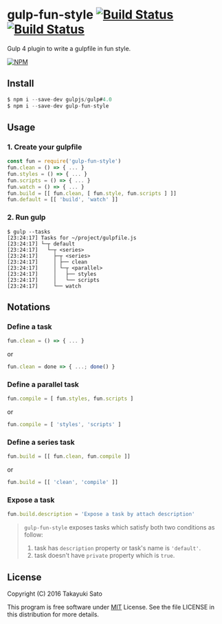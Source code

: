 # gulp-fun-style [![Build Status][travis-image]][travis-url] [![Build Status][appveyor-image]][appveyor-url]

Gulp 4 plugin to write a gulpfile in fun style.

[![NPM][node-image]][node-url]

[travis-image]: https://travis-ci.org/sttk/gulp-fun-style.svg?branch=master
[travis-url]: https://travis-ci.org/sttk/gulp-fun-style
[appveyor-image]: https://ci.appveyor.com/api/projects/status/github/sttk/gulp-fun-style?branch=master&svg=true
[appveyor-url]: https://ci.appveyor.com/project/sttk/gulp-fun-style
[node-image]: https://nodei.co/npm/gulp-fun-style.png
[node-url]: https://nodei.co/npm/gulp-fun-style/

## Install

```js
$ npm i --save-dev gulpjs/gulp#4.0
$ npm i --save-dev gulp-fun-style
```

## Usage

### 1. Create your gulpfile

```js
const fun = require('gulp-fun-style')
fun.clean = () => { ... }
fun.styles = () => { ... }
fun.scripts = () => { ... }
fun.watch = () => { ... }
fun.build = [[ fun.clean, [ fun.style, fun.scripts ] ]]
fun.default = [[ 'build', 'watch' ]]
```

### 2. Run gulp

```
$ gulp --tasks
[23:24:17] Tasks for ~/project/gulpfile.js
[23:24:17] └─┬ default
[23:24:17]   └─┬ <series>
[23:24:17]     ├─┬ <series>
[23:24:17]     │ ├── clean
[23:24:17]     │ └─┬ <parallel>
[23:24:17]     │   ├── styles
[23:24:17]     │   └── scripts
[23:24:17]     └── watch
```

## Notations

### Define a task

```js
fun.clean = () => { ... }
```

or

```js
fun.clean = done => { ...; done() }
```

### Define a parallel task

```js
fun.compile = [ fun.styles, fun.scripts ]
```

or

```js
fun.compile = [ 'styles', 'scripts' ]
```

### Define a series task

```js
fun.build = [[ fun.clean, fun.compile ]]
```

or

```js
fun.build = [[ 'clean', 'compile' ]]
```

### Expose a task

```js
fun.build.description = 'Expose a task by attach description'
```
    
> `gulp-fun-style` exposes tasks which satisfy both two conditions as follow:
>
> 1. task has `description` property or task's name is `'default'`.
> 2. task doesn't have `private` property which is `true`.


License
-------

Copyright (C) 2016 Takayuki Sato

This program is free software under [MIT](https://opensource.org/licenses/MIT) License.
See the file LICENSE in this distribution for more details.

